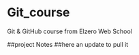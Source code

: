 # Git_course
Git &amp; GitHub course from Elzero Web School 

##project Notes
##here an update to pull it
